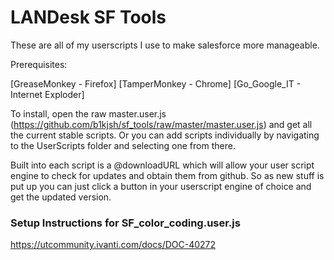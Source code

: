 LANDesk SF Tools
========

These are all of my userscripts I use to make salesforce more manageable. 

Prerequisites:

[GreaseMonkey - Firefox]
[TamperMonkey - Chrome]
[Go_Google_IT - Internet Exploder]

To install, open the raw master.user.js (https://github.com/b1kjsh/sf_tools/raw/master/master.user.js) and get all the current stable scripts. Or you can add scripts individually by navigating to the UserScripts folder and selecting one from there.

Built into each script is a @downloadURL which will allow your user script engine to check for updates and obtain them from github. So as new stuff is put up you can just click a button in your userscript engine of choice and get the updated version.

### Setup Instructions for SF_color_coding.user.js
https://utcommunity.ivanti.com/docs/DOC-40272
